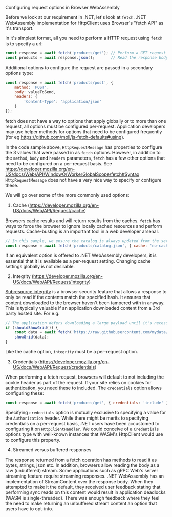 
Configuring request options in Browser WebAssembly

Before we look at our requirement in .NET, let's look at `fetch`. .NET WebAssembly implementation for HttpClient uses Browser's "fetch API" as it's transport. 

In it's simplest format, all you need to perform a HTTP request using `fetch` is to specify a url:

```js
const response = await fetch('products/get'); // Perform a GET request to products/get
const products = await response.json();       // Read the response body as json
```

Additional options to configure the request are passed in a secondary options type:

```js
const response = await fetch('products/post', {
    method: 'POST',
    body: valueToSend,
    headers: {
        'Content-Type': 'application/json'
    }
});
```

fetch does not have a way to options that apply globally or to more than one request, all options must be configured per-request. Application developers may use helper methods for options that need to be configured frequently (for eg https://github.com/moll/js-fetch-defaults#using).

In the code sample above, `HttpRequestMessage` has properties to configure the 3 values that were passed in as `fetch` options. However, in addition to the `method`, `body` and `headers` parameters, `fetch` has a few other options that need to be configured on a per-request basis. See https://developer.mozilla.org/en-US/docs/Web/API/WindowOrWorkerGlobalScope/fetch#Syntax `HttpRequestMessage` does not have a very nice way to specify or configure these. 

We will go over some of the more commonly used options:

1) Cache (https://developer.mozilla.org/en-US/docs/Web/API/Request/cache)

Browsers cache results and will return results from the caches. `fetch` has ways to force the browser to ignore locally cached resources and perform requests. Cache-busting is an important tool in a web developer arsenal.

```js
// In this sample, we ensure the catalog is always updated from the server.
const response = await fetch('products/catalog.json', { cache: 'no-cache' });
```

If an equivalent option is offered to .NET WebAssembly developers, it is essential that it is available as a per-request setting. Changing cache settings globally is not desirable.


2) Integrity (https://developer.mozilla.org/en-US/docs/Web/API/Request/integrity)

[Subresource integrity](https://developer.mozilla.org/en-US/docs/Web/Security/Subresource_Integrity) is a browser security feature that allows a response to only be read if the contents match the specified hash. It ensures that content downloaded to the browser haven't been tampered with in anyway. This is typically valuable if an application downloaded content from a 3rd party hosted site. For e.g.

```js
// The application defers downloading a large payload until it's necessary. It uses integrity to ensure the contents are as expected.
if (shouldShowGrid()) {
    const data = await fetch('https://raw.githubusercontent.com/mydata/large.data.json', { integrity: 'precomuted-sha-goes-here' }).then(r => r.json());
    showGrid(data);
}
```

Like the cache option, `integrity` must be a per-request option.

3) Credentials (https://developer.mozilla.org/en-US/docs/Web/API/Request/credentials)

When performing a fetch request, browsers will default to not including the cookie header as part of the request. If your site relies on cookies for authentication, you need these to included. The `credentials` option allows configuring these:


```js
const response = await fetch('products/get', { credentials: 'include' });
```

Specifying `credentials` option is mutually exclusive to specifying a value for the `Authorization` header. While there might be merits to specifying credentials on a per-request basis, .NET users have been accustomed to configuring it on `HttpClientHandler`. We could conceive of a `Credentials` options type with well-known instances that WASM's HttpClient would use to configure this property.

4) Streamed versus buffered responses

The response returned from a fetch operation has methods to read it as bytes, strings, json etc. In addition, browsers allow reading the body as a raw (unbuffered) stream. Some applications such as gRPC Web's server streaming feature require streaming responses. 
.NET WebAssembly has an implementation of StreamContent over the response body. When they attempted to make it the default, they received user feedback stating that performing sync reads on this content would result in application deadlocks (WASM is single-threaded). There was enough feedback where they feel the need to make returning an unbuffered stream content an option that users have to opt-into.

